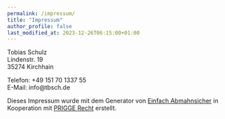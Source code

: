 ```yaml
---
permalink: /impressum/
title: "Impressum"
author_profile: false
last_modified_at: 2023-12-26T06:15:00+01:00
---
```


<p>Tobias Schulz<br>Lindenstr. 19<br>35274 Kirchhain</p><p>Telefon: +49 151 70 1337 55<br>E-Mail: info@tbsch.de</p><p>Dieses Impressum wurde mit dem Generator von <a href="https://www.einfach-abmahnsicher.de">Einfach Abmahnsicher</a> in Kooperation mit <a href="https://www.prigge-recht.de">PRIGGE Recht</a> erstellt.</p>
